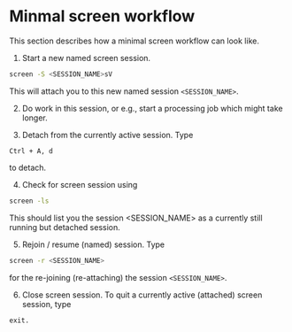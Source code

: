 # Minmal screen workflow

This section describes how a minimal screen workflow can look like.

1) Start a new named screen session.
```bash
screen -S <SESSION_NAME>sV
```
This will attach you to this new named session `<SESSION_NAME>`.

2) Do work in this session, or e.g., start a processing job which might take longer.

3) Detach from the currently active session.
Type
```
Ctrl + A, d
```
to detach.

4) Check for screen session using
```bash
screen -ls
```
This should list you the session <SESSION_NAME> as a currently still running but detached session.

5) Rejoin / resume (named) session. Type
```bash
screen -r <SESSION_NAME>
```
for the re-joining (re-attaching) the session `<SESSION_NAME>`.

6) Close screen session.
To quit a currently active (attached) screen session, type
```bash
exit.
```